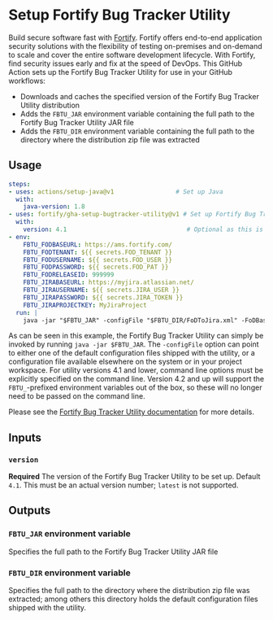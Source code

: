 # Setup Fortify Bug Tracker Utility

Build secure software fast with [Fortify](https://www.microfocus.com/en-us/solutions/application-security). Fortify offers end-to-end application security solutions with the flexibility of testing on-premises and on-demand to scale and cover the entire software development lifecycle. With Fortify, find security issues early and fix at the speed of DevOps. This GitHub Action sets up the Fortify Bug Tracker Utility for use in your GitHub workflows:
* Downloads and caches the specified version of the Fortify Bug Tracker Utility distribution
* Adds the `FBTU_JAR` environment variable containing the full path to the Fortify Bug Tracker Utility JAR file
* Adds the `FBTU_DIR` environment variable containing the full path to the directory where the distribution zip file was extracted

## Usage

```yaml
steps:
- uses: actions/setup-java@v1                 # Set up Java
  with:
    java-version: 1.8
- uses: fortify/gha-setup-bugtracker-utility@v1 # Set up Fortify Bug Tracker Utility
  with:
    version: 4.1                                 # Optional as this is the default
- env:
    FBTU_FODBASEURL: https://ams.fortify.com/
    FBTU_FODTENANT: ${{ secrets.FOD_TENANT }}
    FBTU_FODUSERNAME: ${{ secrets.FOD_USER }}
    FBTU_FODPASSWORD: ${{ secrets.FOD_PAT }}
    FBTU_FODRELEASEID: 999999
    FBTU_JIRABASEURL: https://myjira.atlassian.net/
    FBTU_JIRAUSERNAME: ${{ secrets.JIRA_USER }}
    FBTU_JIRAPASSWORD: ${{ secrets.JIRA_TOKEN }}
    FBTU_JIRAPROJECTKEY: MyJiraProject
  run: |
    java -jar "$FBTU_JAR" -configFile "$FBTU_DIR/FoDToJira.xml" -FoDBaseUrl "$FBTU_FODBASEURL" -FoDTenant "$FBTU_FODTENANT" -FoDUserName "$FBTU_FODUSERNAME" -FoDPassword "$FBTU_FODPASSWORD" -FoDReleaseId "$FBTU_FODRELEASEID" --JiraBaseUrl "$FBTU_JIRABASEURL" -JiraUserName "$FBTU_JIRAUSERNAME" -JiraPassword "$FBTU_JIRAPASSWORD" -JiraProjectKey "$FBTU_JIRAPROJECTKEY"
```

As can be seen in this example, the Fortify Bug Tracker Utility can simply be invoked by running `java -jar $FBTU_JAR`.
The `-configFile` option can point to either one of the default configuration files shipped with the utility,
or a configuration file available elsewhere on the system or in your project workspace. For utility versions 4.1 and
lower, command line options must be explicitly specified on the command line. Version 4.2 and up will support the 
`FBTU_`-prefixed environment variables out of the box, so these will no longer need to be passed on the command line.

Please see the [Fortify Bug Tracker Utility documentation](https://github.com/fortify-ps/FortifyBugTrackerUtility) for more details.

## Inputs

### `version`
**Required** The version of the Fortify Bug Tracker Utility to be set up. Default `4.1`. This must be an actual version number; `latest` is not supported.

## Outputs

### `FBTU_JAR` environment variable
Specifies the full path to the Fortify Bug Tracker Utility JAR file

### `FBTU_DIR` environment variable
Specifies the full path to the directory where the distribution zip file was extracted; among others this directory holds
the default configuration files shipped with the utility.
